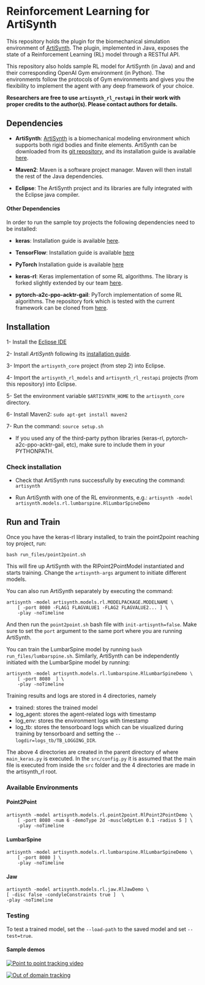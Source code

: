 # Reinforcement Learning for ArtiSynth

This repository holds the plugin for the biomechanical simulation 
environment of [ArtiSynth](https://www.artisynth.org).
The  plugin, implemented in Java, exposes the state of a Reinforcement Learning (RL)
model through a RESTful API.

This repository also holds sample RL model for ArtiSynth (in Java) and 
 and their corresponding OpenAI Gym environment (in Python).
The environments follow the protocols of Gym environments and gives you the 
flexibility to implement the agent with any deep framework of your choice.

**Researchers are free to use `artisynth_rl_restapi` in their work with 
proper credits to the author(s). 
Please contact authors for details.** 

## Dependencies

- **ArtiSynth**: [ArtiSynth](https://www.artisynth.org/Main/HomePage) is a 
biomechanical modeling environment which supports both rigid bodies and finite 
elements. ArtiSynth can be downloaded from its 
[git repository](https://github.com/artisynth/artisynth_core),
and its installation guide is available 
[here](https://www.artisynth.org/Documentation/InstallGuide).

- **Maven2**: Maven is a software project manager. 
Maven will then install the rest of the Java dependencies.

- **Eclipse**: The ArtiSynth project and its libraries are fully 
integrated with the Eclipse java compiler. 

     

#### Other Dependencies

In order to run the sample toy projects the following dependencies 
need to be installed:

- **keras**: Installation guide is available [here](https://keras.io).

- **TensorFlow**:  Installation guide is available [here](
https://www.tensorflow.org/install)

- **PyTorch** Installation guide is available [here](
https://pytorch.org/get-started/locally/)

- **keras-rl**: Keras implementation of some RL algorithms. 
The library is forked slightly extended by our team 
[here](https://github.com/amir-abdi/keras-rl).

- **pytorch-a2c-ppo-acktr-gail**: PyTorch implementation of some RL algorithms.
The repository fork which is tested with the current framework 
can be cloned from [here](https://github.com/amir-abdi/pytorch-a2c-ppo-acktr-gail).



## Installation

1- Install the [Eclipse IDE](https://www.eclipse.org/downloads/)

2- Install *ArtiSynth* following its [installation guide](https://www.artisynth.org/Documentation/InstallGuide).

3- Import the `artisynth_core` project (from step 2) into Eclipse.

4- Import the `artisynth_rl_models` and `artisynth_rl_restapi` projects (from this repository)
 into Eclipse.

5- Set the environment variable `$ARTISYNTH_HOME` to the 
`artisynth_core` directory.

6- Install Maven2: `sudo apt-get install maven2`   

7- Run the command:    `source setup.sh`

- If you used any of the third-party python libraries 
(keras-rl, pytorch-a2c-ppo-acktr-gail, etc), make sure to include them in your PYTHONPATH.


### Check installation

- Check that ArtiSynth runs successfully by executing the command: `artisynth`

- Run ArtiSynth with one of the RL environments, e.g.: 
`artisynth -model artisynth.models.rl.lumbarspine.RlLumbarSpineDemo`


## Run and Train

Once you have the keras-rl library installed, 
to train the point2point reaching toy project, run:

    bash run_files/point2point.sh

This will fire up ArtiSynth with the RlPoint2PointModel instantiated 
and starts training. 
Change the `artisynth-args` argument to initiate different models.

You can also run ArtiSynth separately by executing the command: 

    artisynth -model artisynth.models.rl.MODELPACKAGE.MODELNAME \
        [ -port 8080 -FLAG1 FLAGVALUE1 -FLAG2 FLAGVALUE2... ] \
        -play -noTimeline

And then run the `point2point.sh` bash file with `init-artisynth=false`.
Make sure to set the `port` argument to the same port where you
are running ArtiSynth.

You can train the LumbarSpine model by running `bash run_files/lumbarspine.sh`.
Similarly, ArtiSynth can be independently initiated with the 
LumbarSpine model by running:

    artisynth -model artisynth.models.rl.lumbarspine.RlLumbarSpineDemo \
        [ -port 8080  ] \
        -play -noTimeline
  

Training results and logs are stored in 4 directories, namely

- trained: stores the trained model
- log_agent: stores the agent-related logs with timestamp
- log_env: stores the environment logs with timestamp
- log_tb: stores the tensorboard logs which can be visualized during training 
by tensorboard and setting the `--logdir=logs_tb/TB_LOGGING_DIR`.

The above 4 directories are created in the parent directory of where 
`main_keras.py` is executed. In the `src/config.py` it is 
assumed that the main file is executed from inside the `src` folder and
the 4 directories are made in the artisynth_rl root.   

### Available Environments

#### Point2Point
    artisynth -model artisynth.models.rl.point2point.RlPoint2PointDemo \
        [ -port 8080 -num 6 -demoType 2d -muscleOptLen 0.1 -radius 5 ] \
        -play -noTimeline
        
#### LumbarSpine

    artisynth -model artisynth.models.rl.lumbarspine.RlLumbarSpineDemo \
        [ -port 8080 ] \
        -play -noTimeline

#### Jaw

    artisynth -model artisynth.models.rl.jaw.RlJawDemo \
    [ -disc false -condyleConstraints true ]  \
    -play -noTimeline


### Testing

To test a trained model, set the `--load-path` to the saved model
and set `--test=true`. 
  
#### Sample demos
[![Point to point tracking video](https://img.youtube.com/vi/UqHt4KbsaII/0.jpg)](https://www.youtube.com/watch?v=UqHt4KbsaII) 

[![Out of domain tracking](https://img.youtube.com/vi/PQHBK3C28Q8/0.jpg)](https://www.youtube.com/watch?v=PQHBK3C28Q8)
